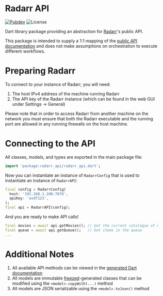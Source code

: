 # Radarr API

[![Pubdev][shield-pubdev]][link-pubdev]
![License][shield-license]

Dart library package providing an abstraction for [Radarr][link-website]'s public API.

This package is intended to supply a 1:1 mapping of the [public API documentation][link-swagger] and does not make assumptions on orchestration to execute different workflows.

# Preparing Radarr

To connect to your instance of Radarr, you will need:

1. The host IPv4 address of the machine running Radarr
2. The API key of the Radarr instance (which can be found in the web GUI under Settings → General)

Please note that in order to access Radarr from another machine on the network you must ensure that both the Radarr executable and the running port are allowed in any running firewalls on the host machine.

# Connecting to the API

All classes, models, and types are exported in the main package file:

```dart
import 'package:radarr_api/radarr_api.dart';
```

Now you can instantiate an instance of `RadarrConfig` that is used to instantiate an instance of `RadarrAPI`:

```dart
final config = RadarrConfig(
  host: '192.168.1.100:7878',
  apiKey: 'asdf123',
);
final api = RadarrAPI(config);
```

And you are ready to make API calls!

```dart
final movies = await api.getMovies(); // Get the current catalogue of movies
final queue = await api.getQueue();   // Get items in the queue
...
```

# Additional Notes

1. All available API methods can be viewed in the [generated Dart documentation][link-docs]
2. All models are immutable [freezed][link-freezed]-generated classes that can be modified using the `<model>.copyWith(...)` method
3. All models are JSON serializable using the `<model>.toJson()` method

[link-docs]: https://pub.dev/documentation/radarr_api/latest/api/RadarrAPI-class.html
[link-freezed]: https://pub.dev/packages/freezed
[link-pubdev]: https://pub.dev/packages/radarr_api
[link-swagger]: https://radarr.video/docs/api
[link-website]: https://radarr.video
[shield-license]: https://img.shields.io/github/license/RoninComputer/dart-radarr-api?style=for-the-badge
[shield-pubdev]: https://img.shields.io/pub/v/radarr_api.svg?style=for-the-badge
